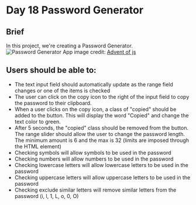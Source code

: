 # **Day 18 Password Generator**

## Brief
In this project, we're creating a Password Generator.
![Password Generator App](https://coachtestprep.s3.amazonaws.com/direct-uploads/user-117025/78f9a23a-3e5d-4627-9a49-14cff6cd54e5/CleanShot%202021-12-18%20at%2009.31.59.png)
image credit: [Advent of js](https://store.selfteach.me/advent-of-javascript)

## Users should be able to:
- The text input field should automatically update as the range field changes or one of the items is checked
- The user can click on the copy icon to the right of the input field to copy the password to their clipboard.
- When a user clicks on the copy icon, a class of "copied" should be added to the button. This will display the word "Copied" and change the text color to green.
- After 5 seconds, the "copied" class should be removed from the button.
The range slider should allow the user to change the password length. The minimum amount is 6 and the max is 32 (limits are imposed through the HTML element)
- Checking symbols will allow symbols to be used in the password
- Checking numbers will allow numbers to be used in the password
- Checking lowercase letters will allow lowercase letters to be used in the password
- Checking uppercase letters will allow uppercase letters to be used in the password
- Checking exclude similar letters will remove similar letters from the password (i, l, 1, L, o, 0, O)
